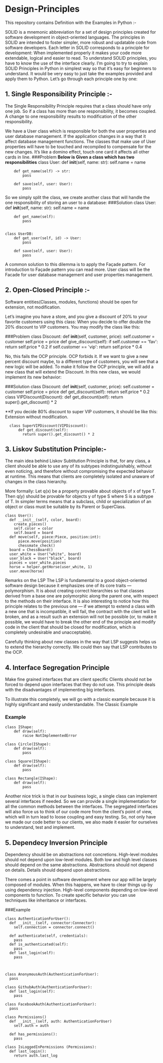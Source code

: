 # Design-Principles
This repository contains Definition with the Examples in Python :- 

SOLID is a mnemonic abbreviation for a set of design principles created for software development in object-oriented languages. The principles in SOLID are intended to foster simpler, more robust and updatable code from software developers. Each letter in SOLID corresponds to a principle for development:
When implemented properly it makes your code more extendable, logical and easier to read.
To understand SOLID principles, you have to know the use of the interface clearly.
I’m going to try to explain SOLID Principles in Python in simplest way so that it’s easy for beginners to understand. It would be very easy to just take the examples provided and apply them to Python.
Let’s go through each principle one by one:


## **1. Single Responsibility Principle :-** 

The Single Responsibility Principle requires that a class should have only one job. So if a class has more than one responsibility,     it becomes coupled. A change to one responsibility results to modification of the other responsibility.


We have a User class which is responsible for both the user properties and user database management. If the application changes in a way that it affect database management functions. The classes that make use of User properties will have to be touched and recompiled to compensate for the new changes. It’s like a domino effect, touch one card it affects all other cards in line.
###Problem
**Below is Given a class which has two responsibilities**
    class  User:
        def __init__(self, name: str):
            self.name = name

        def get_name(self) -> str:
            pass

        def save(self, user: User):
            pass

So we simply split the class, we create another class that will handle the one responsibility of storing an user to a database:
###Solution
    class User:
        def __init__(self, name: str):
                self.name = name

        def get_name(self):
            pass


    class UserDB:
        def get_user(self, id) -> User:
            pass

        def save(self, user: User):
            pass


A common solution to this dilemma is to apply the Façade pattern. For introduction to Façade pattern you can read more. User class will be the Facade for user database management and user properties management.



## **2. Open-Closed Principle :-**

Software entities(Classes, modules, functions) should be open for extension, not modification.

Let’s imagine you have a store, and you give a discount of 20% to your favorite customers using this class: When you decide to offer double the 20% discount to VIP customers. You may modify the class like this:

###Problem
class Discount:
  def __init__(self, customer, price):
      self.customer = customer
      self.price = price
  def give_discount(self):
      if self.customer == 'fav':
          return self.price * 0.2
      if self.customer == 'vip':
          return self.price * 0.4

No, this fails the OCP principle. OCP forbids it. If we want to give a new percent discount maybe, to a different type of customers, you will see that a new logic will be added. To make it follow the OCP principle, we will add a new class that will extend the Discount. In this new class, we would implement its new behavior:

###Solution
      class Discount:
          def __init__(self, customer, price):
            self.customer = customer
            self.price = price
          def get_discount(self):
            return self.price * 0.2
      class VIPDiscount(Discount):
          def get_discount(self):
            return super().get_discount() * 2

 **If you decide 80% discount to super VIP customers, it should be like this:
      Extension without modification.

      class SuperVIPDiscount(VIPDiscount):
          def get_discount(self):
            return super().get_discount() * 2

## **3. Liskov Substitution Principle:-**

The main idea behind Liskov Subtitution Principle is that, for any class, a client should be able to use any of its subtypes indistinguishably, without even noticing, and therefore without compromising the expected behavior at runtime. This means that clients are completely isolated and unaware of changes in the class hierarchy.

More formally:
Let q(x) be a property provable about objects of x of type T. Then q(y) should be provable for objects y of type S where S is a subtype of T.
In simpler terms means that a subclass, child or specialization of an object or class must be suitable by its Parent or SuperClass.

    class User():
      def __init__(self, color, board):
        create_pieces()
        self.color = color
        self.board = board
      def move(self, piece:Piece, position:int):
          piece.move(position)
          chessmate_check()
      board = ChessBoard()
      user_white = User("white", board)
      user_black = User("black", board)
      pieces = user_white.pieces
      horse = helper.getHorse(user_white, 1)
      user.move(horse)

Remarks on the LSP The LSP is fundamental to a good object-oriented software design because it emphasizes one of its core traits — polymorphism. It is about creating correct hierarchies so that classes derived from a base one are polymorphic along the parent one, with respect to the methods on their interface. It is also interesting to notice how this principle relates to the previous one — if we attempt to extend a class with a new one that is incompatible, it will fail, the contract with the client will be broken, and as a result such an extension will not be possible (or, to make it possible, we would have to break the other end of the principle and modify code in the client that should be closed for modification, which is completely undesirable and unacceptable).

Carefully thinking about new classes in the way that LSP suggests helps us to extend the hierarchy correctly. We could then say that LSP contributes to the OCP.

## **4. Interface Segregation Principle**

Make fine grained interfaces that are client specific Clients should not be forced to depend upon interfaces that they do not use. This principle deals with the disadvantages of implementing big interfaces.

To illustrate this completely, we will go with a classic example because it is highly significant and easily understandable. The Classic Example

### Example
    class IShape:
        def draw(self):
            raise NotImplementedError

    class Circle(IShape):
        def draw(self):
            pass

    class Square(IShape):
        def draw(self):
            pass

    class Rectangle(IShape):
        def draw(self):
            pass


Another nice trick is that in our business logic, a single class can implement several interfaces if needed. So we can provide a single implementation for all the common methods between the interfaces. The segregated interfaces will also force us to think of our code more from the client’s point of view, which will in turn lead to loose coupling and easy testing. So, not only have we made our code better to our clients, we also made it easier for ourselves to understand, test and implement.

## **5. Dependecy Inversion Principle**

Dependency should be on abstractions not concretions. High-level modules should not depend upon low-level modules. Both low and high level classes should depend on the same abstractions. Abstractions should not depend on details. Details should depend upon abstractions.

There comes a point in software development where our app will be largely composed of modules. When this happens, we have to clear things up by using dependency injection. High-level components depending on low-level components to function. To create specific behavior you can use techniques like inheritance or interfaces.

###Example

    class AuthenticationForUser():
      def __init__(self, connector:Connector):
        self.connection = connector.connect()

      def authenticate(self, credentials):
        pass
      def is_authenticated(self):
        pass	
      def last_login(self):
        pass



    class AnonymousAuth(AuthenticationForUser):
      pass

    class GithubAuth(AuthenticationForUser):
      def last_login(self):
        pass

    class FacebookAuth(AuthenticationForUser):
      pass

    class Permissions()
      def __init__(self, auth: AuthenticationForUser)
        self.auth = auth

      def has_permissions():
        pass

    class IsLoggedInPermissions (Permissions):
      def last_login():
        return auth.last_log
